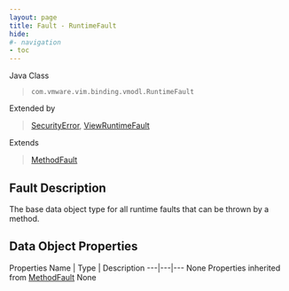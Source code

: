 ```yaml
---
layout: page
title: Fault - RuntimeFault
hide:
#- navigation
- toc
---
```








Java Class
> `com.vmware.vim.binding.vmodl.RuntimeFault`

Extended by
> [SecurityError](vmodl.fault.SecurityError.md), [ViewRuntimeFault](vdi.fault.ViewRuntimeFault.md)

Extends
> [MethodFault](vmodl.MethodFault.md)


## Fault Description

The base data object type for all runtime faults that can be thrown by a method.

## Data Object Properties
Properties
Name |  Type |  Description
---|---|---
None
Properties inherited from [MethodFault](vmodl.MethodFault.md)
None


 
